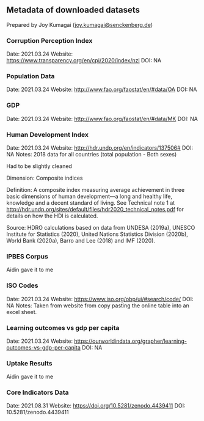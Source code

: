 ## Metadata of downloaded datasets
Prepared by Joy Kumagai (joy.kumagai@senckenberg.de)

### Corruption Perception Index 
Date: 2021.03.24 
Website: https://www.transparency.org/en/cpi/2020/index/nzl
DOI: NA

### Population Data
Date: 2021.03.24 
Website: http://www.fao.org/faostat/en/#data/OA
DOI: NA

### GDP
Date: 2021.03.24 
Website: http://www.fao.org/faostat/en/#data/MK
DOI: NA

### Human Development Index 
Date: 2021.03.24
Website: http://hdr.undp.org/en/indicators/137506#
DOI: NA
Notes: 2018 data for all countries (total population - Both sexes)

Had to be slightly cleaned 

Dimension: Composite indices

Definition: A composite index measuring average achievement in three basic dimensions of human development—a long and healthy life, knowledge and a decent standard of living. See Technical note 1 at http://hdr.undp.org/sites/default/files/hdr2020_technical_notes.pdf for details on how the HDI is calculated.

Source: HDRO calculations based on data from UNDESA (2019a), UNESCO Institute for Statistics (2020), United Nations Statistics Division (2020b), World Bank (2020a), Barro and Lee (2018) and IMF (2020).

### IPBES Corpus 
Aidin gave it to me

### ISO Codes 
Date: 2021.03.24
Website: https://www.iso.org/obp/ui/#search/code/
DOI: NA
Notes: Taken from website from copy pasting the online table into an excel sheet. 

### Learning outcomes vs gdp per capita
Date: 2021.03.24
Website: https://ourworldindata.org/grapher/learning-outcomes-vs-gdp-per-capita
DOI: NA


### Uptake Results
Aidin gave it to me 

### Core Indicators Data
Date: 2021.08.31
Website: https://doi.org/10.5281/zenodo.4439411
DOI: 10.5281/zenodo.4439411 